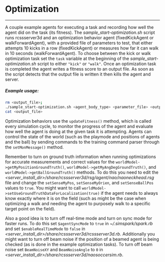 # Optimization
---

A couple example agents for executing a task and recording how well the agent did on the task (its fitness).  The *sample_start-optimization.sh* script runs rcssserver3d and an optimization behavior agent (fixedKickAgent or walkForwardAgent), with a provided file of parameters to test, that either attempts 10 kicks in a row (fixedKickAgent) or measures how far it can walk in 10 seconds (walkForwardAgent).  To choose between the kick or walk optimization task set the `task` variable at the beginning of the *sample_start-optimization.sh* script to either `"kick"` or `"walk"`.  Once an optimization task is completed the agent writes a fitness score to an output file.  As soon as the script detects that the output file is written it then kills the agent and server.

##### Example usage:
```bash
rm <output_file>;
./sample_start-optimization.sh <agent_body_type> <parameter_file> <output_file>;
cat <output_file>
```

Optimization behaviors use the `updateFitness()` method, which is called every simulation cycle, to monitor the progress of the agent and evaluate how well the agent is doing at the given task it is attempting.  Agents can control the state of the world (such as the playmode and positions of agents and the ball) by sending commands to the training command parser through the `setMonMessage()` method.

Remember to turn on ground truth information when running optimizations for accurate measurements and correct values for the `worldModel->getMyPositionGroundTruth()`, `worldModel->getMyAngDegGroundTruth()`, and `worldModel->getBallGroundTruth()` methods.  To do this you need to edit the *&lt;server_install_dir&gt;/share/rcssserver3d/rsg/agent/nao/naoneckhead.rsg* file and change the `setSenseMyPos`, `setSenseMyOrien`, and `setSenseBallPos` values to `true`.  You might want to call `worldModel->setUseGroundTruthDataForLocalization(true)` if the agent needs to always know exactly where it is on the field (such as might be the case when optimizing a walk and needing the agent to purposely walk to a specific target point on the field). 

Also a good idea is to turn off real-time mode and turn on sync mode for faster runs.  To do this set `$agentSyncMode` to `true` in *~/.simspark/spark.rb* and set `$enableRealTimeMode` to `false` in *&lt;server_install_dir&gt;/share/rcssserver3d/rcssserver3d.rb*.  Additionally you might want to turn off beam noise if the position of a beamed agent is being checked (as is done in the example optimization tasks).  To turn off beam noise set `BeamNoiseXY` and `BeamNoiseAngle` to `0` in *&lt;server_install_dir&gt;/share/rcssserver3d/naosoccersim.rb*.
